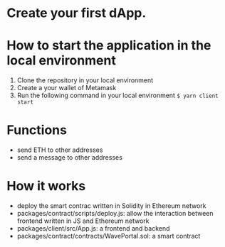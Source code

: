 # Create your first dApp.

# How to start the application in the local environment
1. Clone the repository in your local environment
2. Create a your wallet of Metamask
3. Run the following command in your local environment
`$ yarn client start`

# Functions
* send ETH to other addresses
* send a message to other addresses

# How it works
* deploy the smart contrac written in Solidity in Ethereum network
* packages/contract/scripts/deploy.js: allow the interaction between frontend written in JS and Ethereum network
* packages/client/src/App.js: a frontend and backend
* packages/contract/contracts/WavePortal.sol: a smart contract